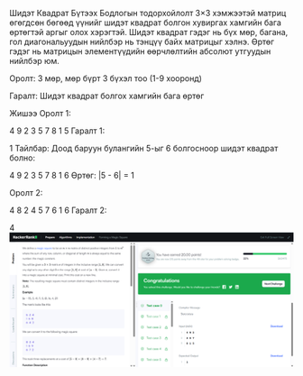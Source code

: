 Шидэт Квадрат Бүтээх 
Бодлогын тодорхойлолт
3×3 хэмжээтэй матриц өгөгдсөн бөгөөд үүнийг шидэт квадрат болгон хувиргах хамгийн бага өртөгтэй аргыг олох хэрэгтэй. Шидэт квадрат гэдэг нь бүх мөр, багана, гол диагональуудын нийлбэр нь тэнцүү байх матрицыг хэлнэ. Өртөг гэдэг нь матрицын элементүүдийн өөрчлөлтийн абсолют утгуудын нийлбэр юм.

Оролт:
3 мөр, мөр бүрт 3 бүхэл тоо (1-9 хооронд)

Гаралт:
Шидэт квадрат болгох хамгийн бага өртөг

Жишээ
Оролт 1:

4 9 2
3 5 7
8 1 5
Гаралт 1:

1
Тайлбар:
Доод баруун булангийн 5-ыг 6 болгосноор шидэт квадрат болно:


4 9 2
3 5 7
8 1 6
Өртөг: |5 - 6| = 1

Оролт 2:

4 8 2
4 5 7
6 1 6
Гаралт 2:

4
![alt text](<Screenshot (287).png>)